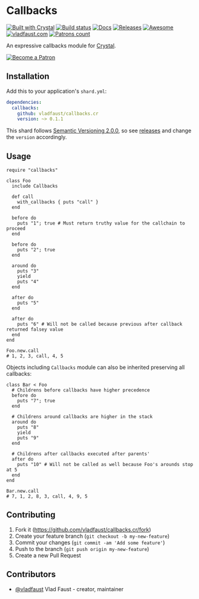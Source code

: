 # Callbacks

[![Built with Crystal](https://img.shields.io/badge/built%20with-crystal-000000.svg?style=flat-square)](https://crystal-lang.org/)
[![Build status](https://img.shields.io/travis/vladfaust/callbacks.cr/master.svg?style=flat-square)](https://travis-ci.org/vladfaust/callbacks.cr)
[![Docs](https://img.shields.io/badge/docs-available-brightgreen.svg?style=flat-square)](https://github.vladfaust.com/callbacks.cr)
[![Releases](https://img.shields.io/github/release/vladfaust/callbacks.cr.svg?style=flat-square)](https://github.com/vladfaust/callbacks.cr/releases)
[![Awesome](https://github.com/vladfaust/awesome/blob/badge-flat-alternative/media/badge-flat-alternative.svg)](https://github.com/veelenga/awesome-crystal)
[![vladfaust.com](https://img.shields.io/badge/style-.com-lightgrey.svg?longCache=true&style=flat-square&label=vladfaust&colorB=0a83d8)](https://vladfaust.com)
[![Patrons count](https://img.shields.io/badge/dynamic/json.svg?label=patrons&url=https://www.patreon.com/api/user/11296360&query=$.included[0].attributes.patron_count&style=flat-square&colorB=red&maxAge=86400)](https://www.patreon.com/vladfaust)

An expressive callbacks module for [Crystal](https://crystal-lang.org/).

[![Become a Patron](https://vladfaust.com/img/patreon-small.svg)](https://www.patreon.com/vladfaust)

## Installation

Add this to your application's `shard.yml`:

```yaml
dependencies:
  callbacks:
    github: vladfaust/callbacks.cr
    version: ~> 0.1.1
```

This shard follows [Semantic Versioning 2.0.0](https://semver.org/), so see [releases](https://github.com/vladfaust/callbacks.cr/releases) and change the `version` accordingly.

## Usage

```crystal
require "callbacks"

class Foo
  include Callbacks

  def call
    with_callbacks { puts "call" }
  end

  before do
    puts "1"; true # Must return truthy value for the callchain to proceed
  end

  before do
    puts "2"; true
  end

  around do
    puts "3"
    yield
    puts "4"
  end

  after do
    puts "5"
  end

  after do
    puts "6" # Will not be called because previous after callback returned falsey value
  end
end

Foo.new.call
# 1, 2, 3, call, 4, 5
```

Objects including `Callbacks` module can also be inherited preserving all callbacks:

```crystal
class Bar < Foo
  # Childrens before callbacks have higher precedence
  before do
    puts "7"; true
  end

  # Childrens around callbacks are higher in the stack
  around do
    puts "8"
    yield
    puts "9"
  end

  # Childrens after callbacks executed after parents'
  after do
    puts "10" # Will not be called as well because Foo's arounds stop at 5
  end
end

Bar.new.call
# 7, 1, 2, 8, 3, call, 4, 9, 5
```

## Contributing

1. Fork it (<https://github.com/vladfaust/callbacks.cr/fork>)
2. Create your feature branch (`git checkout -b my-new-feature`)
3. Commit your changes (`git commit -am 'Add some feature'`)
4. Push to the branch (`git push origin my-new-feature`)
5. Create a new Pull Request

## Contributors

- [@vladfaust](https://github.com/vladfaust) Vlad Faust - creator, maintainer
